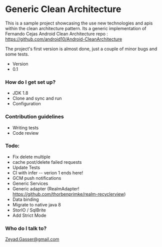 # Generic Clean Architecture #

This is a sample project showcasing the use new technologies and apis within the clean architecture pattern. Its a generic
implementation of Fernando Cejas Android Clean Architecture repo : https://github.com/android10/Android-CleanArchitecture

The project's first version is almost done, just a couple of minor bugs and some tests.

* Version
* 0.1

### How do I get set up? ###

* JDK 1.8
* Clone and sync and run
* Configuration

### Contribution guidelines ###

* Writing tests
* Code review

### Todo:

* Fix delete multiple
* cache post/delete failed requests
* Update Tests
* CI with infer -- verion 1 ends here!
* GCM push notifications
* Generic Services
* Generic adapter (RealmAdapter! https://github.com/thorbenprimke/realm-recyclerview)
* Data binding
* Migrate to native java 8
* StorIO / SqlBrite
* Add Strict Mode

### Who do I talk to? ###

Zeyad.Gasser@gmail.com
